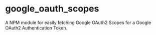 # google_oauth_scopes
A NPM module for easily fetching Google OAuth2 Scopes for a Google OAuth2 Authentication Token.
